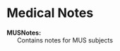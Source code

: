 <h1> Medical Notes</h1>

**MUSNotes:**<br>
&nbsp;&nbsp;&nbsp;&nbsp;&nbsp;&nbsp;Contains notes for MUS subjects